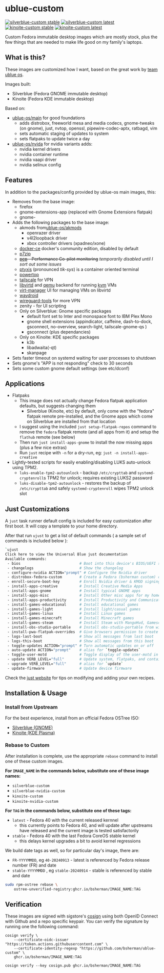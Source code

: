 # ublue-custom

[![silverblue-custom stable](https://github.com/bsherman/ublue-custom/actions/workflows/build-silverblue-stable.yml/badge.svg)](https://github.com/bsherman/ublue-custom/actions/workflows/build-silverblue-stable.yml) [![silverblue-custom latest](https://github.com/bsherman/ublue-custom/actions/workflows/build-silverblue-latest.yml/badge.svg)](https://github.com/bsherman/ublue-custom/actions/workflows/build-silverblue-latest.yml)
[![kinoite-custom stable](https://github.com/bsherman/ublue-custom/actions/workflows/build-kinoite-stable.yml/badge.svg)](https://github.com/bsherman/ublue-custom/actions/workflows/build-kinoite-stable.yml) [![kinoite-custom latest](https://github.com/bsherman/ublue-custom/actions/workflows/build-kinoite-latest.yml/badge.svg)](https://github.com/bsherman/ublue-custom/actions/workflows/build-kinoite-latest.yml)


Custom Fedora immutable desktop images which are mostly stock, plus the few things that are needed to make life good on my family's laptops.

## What is this?

These images are customized how I want, based on the great work by [team ublue os](https://github.com/ublue-os).

Images built:
- Silverblue (Fedora GNOME immutable desktop)
- Kinoite (Fedora KDE immutable desktop)

Based on:
- [ublue-os/main](https://github.com/ublue-os/main) for good foundations
  - adds distrobox, freeworld mesa and media codecs, gnome-tweaks (on gnome), just, nvtop, openssl, pipewire-codec-aptx, ratbagd, vim
  - sets automatic staging of updates to system
  - sets flatpaks to update twice a day
- [ublue-os/nvida](https://github.com/ublue-os/nvidia) for nvidia variants adds:
  - nvidia kernel drivers
  - nvidia container runtime
  - nvidia vaapi driver
  - nvidia selinux config


## Features

In addition to the packages/config provided by ublue-os main images, this:
- Removes from the base image:
  - firefox
  - gnome-extensions-app (replaced with Gnome Extensions flatpak)
  - gnome-
- Adds the following packages to the base image:
  - akmods from[ublue-os/akmods](https://github.com/ublue-os/akmods)
    - openrazer driver
    - v4l2loopback driver
    - xbox controller drivers (xpadneo/xone)
  - [docker-ce](https://docs.docker.com/engine/install/fedora/) docker's community edition, disabled by default
  - [p7zip](https://github.com/p7zip-project/p7zip)
  - ~~[pcp](https://pcp.io/) - Performance Co-pilot monitoring~~ *temporarily disabled until I sort out some issues*
  - [ptyxis](https://gitlab.gnome.org/chergert/ptyxis) (pronounced *tik-sys*) is a container oriented terminal
  - [powertop](https://github.com/fenrus75/powertop)
  - [tailscale](https://tailscale.com/) for VPN
  - [libvirtd](https://libvirt.org/) and [qemu](https://qemu.org/) backend for running [kvm](https://linux-kvm.org/) VMs
  - [virt-manager](https://virt-manager.org/) UI for managing VMs on libvirtd
  - [waydroid](https://waydro.id/)
  - [wireguard-tools](https://www.wireguard.com/) for more VPN
  - zenity - for UI scripting
  - Only on Silverblue: Gnome specific packages
    - default font set to Inter and monospace font to IBM Plex Mono
    - gnome shell extensions (appindicator, caffeine, dash-to-dock, gsconnect, no-overview, search-light, tailscale-gnome-qs )
    - gsconnect (plus dependancies)
  - Only on Kinoite: KDE specific packages
    - k3b
    - libadwaita(-qt)
    - skanpage
- Sets faster timeout on systemd waiting for user processes to shutdown
- Sets gnome's "APP is not responding" check to 30 seconds
- Sets some custom gnome default settings (see etc/dconf)

## Applications

- Flatpaks
    - This image does not actually change Fedora flatpak application defaults, but suggests changing them
        - Silverblue (Kinoite, etc) by default, only come with the "fedora" flatpak remote pre-installed, and the Gnome apps which come on Silverblue are installed from that location
    - I suggest using the included `just setup-flatpak-repos` command to remove the `fedora` flatpak remote (and all apps from it) and setup the `flathub` remote (see below)
    - Then run `just install-apps-gnome` to install the now missing apps (plus a few nice extras)
    - Run `just` recipe with `-n` for a dry-run, eg: `just -n install-apps-creative`
- Lightly-tested scripts for easily enabling/disabling LUKS auto-unlock using TPM2.
  - `luks-enable-tpm2-autounlock` - backup `/etc/crypttab` and `systemd-cryptenroll`s TPM2 for unlock; requires existing LUKS2 password
  - `luks-disable-tpm2-autounlock` - restores the backup of `/etc/crypttab` and safely `systemd-cryptenroll` wipes TPM2 unlock slot

## Just Customizations

A `just` task runner default config is included for easy customization after first boot.
It will copy a template to your home directory.

After that run `ujust` to get a list of default commands ( a sample set of commands is included below ):

```bash
`ujust
Click here to view the Universal Blue just documentation
Available commands:
 - bios                           # Boot into this device's BIOS/UEFI screen
 - changelogs                     # Show the changelog
 - configure-nvidia ACTION="prompt" # Configure the Nvidia driver
 - distrobox-fedora-custom        # Create a Fedora (bsherman custom) container
 - enroll-secure-boot-key         # Enroll Nvidia driver & KMOD signing key for secure boot - Enter password "ublue-os" if prompted
 - install-apps-creative          # Install Creative Media Apps
 - install-apps-gnome             # Install typical GNOME apps
 - install-apps-misc              # Install Other misc apps for my home users
 - install-apps-productivity      # Install Productivity and Communications apps
 - install-games-educational      # Install educational games
 - install-games-light            # Install light/casual games
 - install-games-linux            # Install Linux games
 - install-games-minecraft        # Install Minecraft games
 - install-games-steam            # Install Steam with MangoHud, Gamescope and Prototricks
 - install-obs-studio-portable    # Install obs-studio-portable from wimpysworld, which bundles an extensive collection of 3rd party plugins
 - install-pwa-flatpak-overrides  # Give browsers permission to create PWAs (Progressive Web Apps)
 - logs-last-boot                 # Show all messages from last boot
 - logs-this-boot                 # Show all messages from this boot
 - toggle-updates ACTION="prompt" # Turn automatic updates on or off
 - auto-update ACTION="prompt"    # alias for `toggle-updates`
 - toggle-user-motd               # Toggle display of the user-motd in terminal
 - update VERB_LEVEL="full"       # Update system, flatpaks, and containers all at once
 - upgrade VERB_LEVEL="full"      # alias for `update`
 - update-firmware                # Update device firmware
```

Check the [just website](https://just.systems) for tips on modifying and adding your own recipes.


## Installation & Usage

### Install from Upstream

For the best experience, install from an official Fedora OSTree ISO:

- [Silverblue (GNOME)](https://fedoraproject.org/silverblue/download/)
- [Kinoite (KDE Plasma)](https://fedoraproject.org/kinoite/download/)

### Rebase to Custom

After installation is complete, use the appropriate `rebase` command to install one of these custom images.

**For `IMAGE_NAME` in the commands below, substitute one of these image names:**

- `silverblue-custom`
- `silverblue-nvidia-custom`
- `kinoite-custom`
- `kinoite-nvidia-custom`

**For `TAG` in the commands below, substitute one of these tags:**

- `latest` - Fedora 40 with the current released kernnel
    - this currently points to Fedora 40, and will update after upstreams have released and the current image is tested satisfactorily
- `stable` - Fedora 40 with the last Fedora CoreOS stable kernel
    - this delays kernel upgrades a bit to avoid kernel regressions

We build date tags as well, so for particular day's image, there are:

- `FR-YYYYMMDD`, eg `40-20240913` - latest is referenced by Fedora release number (FR) and date
- `stable-YYYYMMDD` , eg `stable-20240914` - stable is referenced by stable and date


```bash
sudo rpm-ostree rebase \
    ostree-unverified-registry:ghcr.io/bsherman/IMAGE_NAME:TAG
```

## Verification

These images are signed with sigstore's [cosign](https://docs.sigstore.dev/cosign/overview/) using both OpenID Connect with Github and a repo specific keypair. You can verify the signature by running one the following command:

    cosign verify \
        --certificate-oidc-issuer "https://token.actions.githubusercontent.com" \
        --certificate-identity-regexp "https://github.com/bsherman/ublue-custom" \
        ghcr.io/bsherman/IMAGE_NAME:TAG

    cosign verify --key cosign.pub ghcr.io/bsherman/IMAGE_NAME:TAG

